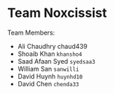 # Team Noxcissist

Team Members:
- Ali Chaudhry chaud439
- Shoaib Khan `khansho4`
- Saad Afaan Syed `syedsaa3`
- William San `sanwilli`
- David Huynh `huynhd10`
- David Chen `chenda33`
